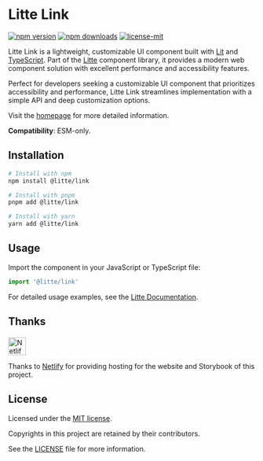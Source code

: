 # Litte Link

<!-- [![jsr score](https://jsr.io/badges/@litte/link/score)](https://jsr.io/@litte/link) -->
<!-- [![jsr version](https://jsr.io/badges/@litte/link)](https://jsr.io/@litte/link) -->
[![npm version](https://img.shields.io/npm/v/@litte/link)](https://www.npmjs.com/package/@litte/link)
[![npm downloads](https://img.shields.io/npm/dm/@litte/link)](https://www.npmjs.com/package/@litte/link)
[![license-mit](https://img.shields.io/badge/License-MIT-greens.svg)][license-mit]

Litte Link is a lightweight, customizable UI component built with [Lit][lit]
and [TypeScript][typescript]. Part of the [Litte][litte-homepage] component library,
it provides a modern web component solution with excellent performance and
accessibility features.

Perfect for developers seeking a customizable UI component that prioritizes accessibility and performance,
Litte Link streamlines implementation with a simple API and deep customization options.

Visit the [homepage][litte-homepage] for more detailed information.

**Compatibility**: ESM-only.

## Installation

```sh
# Install with npm
npm install @litte/link

# Install with pnpm
pnpm add @litte/link

# Install with yarn
yarn add @litte/link
```

## Usage

Import the component in your JavaScript or TypeScript file:

```ts
import '@litte/link'
```

For detailed usage examples, see the [Litte Documentation](https://litte.dev/docs).

## Thanks

<p align="left" style="margin-top: 20px;">
  <a href="https://www.netlify.com/?utm_source=litte&utm_medium=npmjs&utm_campaign=README" style="margin-right: 12px;">
    <img src="https://www.netlify.com/img/global/badges/netlify-color-accent.svg" alt="Netlify" height="36px" />
  </a>
</p>

Thanks to [Netlify](https://www.netlify.com/) for providing hosting for the website and Storybook of this project.

## License

Licensed under the [MIT license][license-mit].

Copyrights in this project are retained by their contributors.

See the [LICENSE][license-mit] file for more information.

[litte-homepage]: https://litte.dev
[license-mit]: https://github.com/riipandi/litte/blob/main/LICENSE
[typescript]: https://www.typescriptlang.org
[lit]: https://lit.dev
